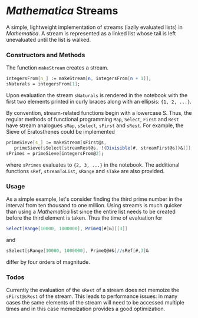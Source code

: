 # *Mathematica* Streams

A simple, lightweight implementation of streams (lazily evaluated lists) in *Mathematica*. A stream is represented as a linked list whose tail is left unevaluated until the list is walked.

### Constructors and Methods

The function `makeStream` creates a stream.
```mathematica
integersFrom[n_] := makeStream[n, integersFrom[n + 1]];
sNaturals = integersFrom[1];
```
Upon evaluation the stream `sNaturals` is rendered in the notebook with the first two elements printed in curly braces along with an ellipsis: `{1, 2, ...}`.

By convention, stream-related functions begin with a lowercase S. Thus, the regular methods of functional programming `Map`, `Select`, `First` and `Rest` have stream analogues `sMap`, `sSelect`, `sFirst` and `sRest`. For example, the Sieve of Eratosthenes could be implemented
```mathematica
primeSieve[s_] := makeStream[sFirst@s,
   primeSieve[sSelect[streamRest@s, !(Divisible[#, streamFirst@s])&]]];
sPrimes = primeSieve[integersFrom@2];
```
where `sPrimes` evaluates to `{2, 3, ...}` in the notebook. The additional functions `sRef`, `streamToList`, `sRange` and `sTake` are also provided.

### Usage

As a simple example, let's consider finding the third prime number in the interval from ten thousand to one million. Using streams is much quicker than using a *Mathematica* list since the entire list needs to be created before the third element is taken. Thus the time of evaluation for
```mathematica
Select[Range[10000, 1000000], PrimeQ[#]&][[3]]
```
and
```mathematica
sSelect[sRange[10000, 1000000], PrimeQ@#&]//sRef[#,3]&
```
differ by four orders of magnitude.

### Todos

Currently the evaluation of the `sRest` of a stream does not memoize the `sFirst@sRest` of the stream. This leads to performance issues: in many cases the same elements of the stream will need to be accessed multiple times and in this case memoization provides a good optimization. 
